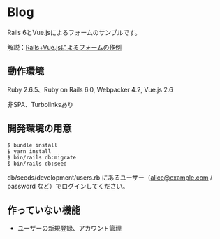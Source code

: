 # Blog

Rails 6とVue.jsによるフォームのサンプルです。

解説：[Rails+Vue.jsによるフォームの作例](https://qiita.com/kazutosato/items/38caffdbd21508a5c126)

## 動作環境

Ruby 2.6.5、Ruby on Rails 6.0, Webpacker 4.2, Vue.js 2.6

非SPA、Turbolinksあり

## 開発環境の用意

```
$ bundle install
$ yarn install
$ bin/rails db:migrate
$ bin/rails db:seed
```

db/seeds/development/users.rb にあるユーザー（alice@example.com / password など）でログインしてください。

## 作っていない機能

- ユーザーの新規登録、アカウント管理
